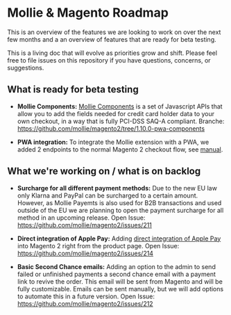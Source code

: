 # Mollie & Magento Roadmap

This is an overview of the features we are looking to work on over the next few months and a an overview of features that are ready for beta testing. 

This is a living doc that will evolve as priorities grow and shift. Please feel free to file issues on this repository if you have questions, concerns, or suggestions.

## What is ready for beta testing

* **Mollie Components:** 
[Mollie Components](https://docs.mollie.com/guides/mollie-components/overview) is a set of Javascript APIs that allow you to add the fields needed for credit card holder data to your own checkout, in a way that is fully PCI-DSS SAQ-A compliant.
Branche: https://github.com/mollie/magento2/tree/1.10.0-pwa-components

* **PWA integration:** 
To integrate the Mollie extension with a PWA, we added 2 endpoints to the normal Magento 2 checkout flow, see [manual](https://github.com/mollie/magento2/wiki/PWA-integration).

## What we're working on / what is on backlog

* **Surcharge for all different payment methods:** 
Due to the new EU law only Klarna and PayPal can be surcharged to a certain amount. However, as Mollie Payemts is also used for B2B transactions and used outside of the EU we are planning to open the payment surcharge for all method in an upcoming release.
Open Issue: https://github.com/mollie/magento2/issues/211

* **Direct integration of Apple Pay:** 
Adding [direct integration of Apple Pay](https://docs.mollie.com/guides/applepay-direct-integration) into Magento 2 right from the product page. 
Open Issue: https://github.com/mollie/magento2/issues/214

* **Basic Second Chance emails:** 
Adding an option to the admin to send failed or unfinished payments a second chance email with a payment link to revive the order. This email will be sent from Magento and will be fully customizable. Emails can be sent manually, but we will add options to automate this in a future version.
Open Issue: https://github.com/mollie/magento2/issues/212


